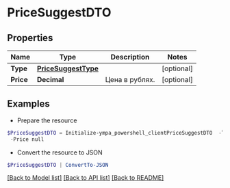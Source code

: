 # PriceSuggestDTO
## Properties

Name | Type | Description | Notes
------------ | ------------- | ------------- | -------------
**Type** | [**PriceSuggestType**](PriceSuggestType.md) |  | [optional] 
**Price** | **Decimal** | Цена в рублях. | [optional] 

## Examples

- Prepare the resource
```powershell
$PriceSuggestDTO = Initialize-ympa_powershell_clientPriceSuggestDTO  -Type null `
 -Price null
```

- Convert the resource to JSON
```powershell
$PriceSuggestDTO | ConvertTo-JSON
```

[[Back to Model list]](../README.md#documentation-for-models) [[Back to API list]](../README.md#documentation-for-api-endpoints) [[Back to README]](../README.md)

